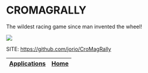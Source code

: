 # CROMAGRALLY

 The wildest racing game since man invented the wheel!

 ![](https://i.ytimg.com/vi/39dzdQEIL10/maxresdefault.jpg)

 SITE: https://github.com/jorio/CroMagRally

 | [Applications](https://portable-linux-apps.github.io/apps.html) | [Home](https://portable-linux-apps.github.io)
 | --- | --- |
